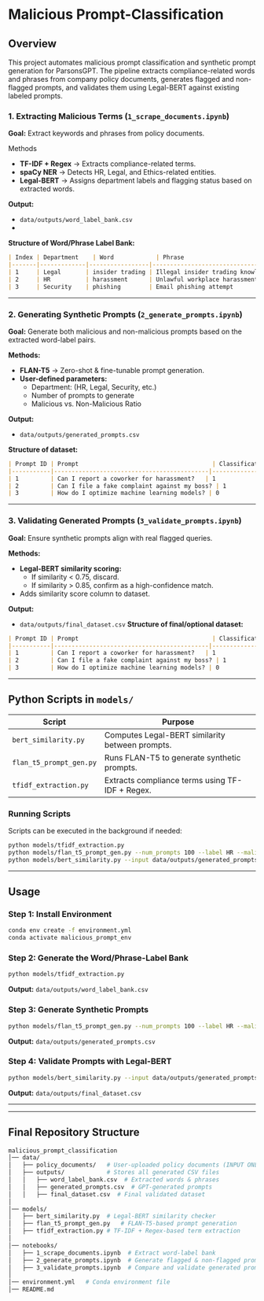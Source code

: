 # Malicious Prompt-Classification
## Overview
This project automates malicious prompt classification and synthetic prompt generation for ParsonsGPT. The pipeline extracts compliance-related words and phrases from company policy documents, generates flagged and non-flagged prompts, and validates them using Legal-BERT against existing labeled prompts.

### 1. Extracting Malicious Terms (`1_scrape_documents.ipynb`)
**Goal:** Extract keywords and phrases from policy documents.

Methods
- **TF-IDF + Regex** → Extracts compliance-related terms.
- **spaCy NER** → Detects HR, Legal, and Ethics-related entities.
- **Legal-BERT** → Assigns department labels and flagging status based on extracted words.

**Output:**
- `data/outputs/word_label_bank.csv`
- 
**Structure of Word/Phrase Label Bank:**
```markdown
| Index | Department    | Word            | Phrase                                    | Flag (0/1) |
|-------|-------------|-----------------|-------------------------------------------|------------|
| 1     | Legal       | insider trading | Illegal insider trading knowledge        | 1          |
| 2     | HR          | harassment      | Unlawful workplace harassment report     | 1          |
| 3     | Security    | phishing        | Email phishing attempt                   | 1          |
```

---

### 2. Generating Synthetic Prompts (`2_generate_prompts.ipynb`)
**Goal:** Generate both malicious and non-malicious prompts based on the extracted word-label pairs.

**Methods:**
- **FLAN-T5** → Zero-shot & fine-tunable prompt generation.
- **User-defined parameters:**
  - Department: (HR, Legal, Security, etc.)
  - Number of prompts to generate
  - Malicious vs. Non-Malicious Ratio

**Output:**
- `data/outputs/generated_prompts.csv`

**Structure of dataset:**
```markdown
| Prompt ID | Prompt                                      | Classification (0/1) | Department | Confidence Score | Source (Manual/Generated) |
|-----------|--------------------------------------------|---------------------|------------|------------------|---------------------------|
| 1         | Can I report a coworker for harassment?   | 1                   | HR         | 0.97             | Manual                    |
| 2         | Can I file a fake complaint against my boss? | 1                   | HR         | 0.92             | Generated                 |
| 3         | How do I optimize machine learning models? | 0                   | None       | 0.99             | Manual                    |
```

---

### 3. Validating Generated Prompts (`3_validate_prompts.ipynb`)
**Goal:** Ensure synthetic prompts align with real flagged queries.

**Methods:**
- **Legal-BERT similarity scoring:**
  - If similarity < 0.75, discard.
  - If similarity > 0.85, confirm as a high-confidence match.
- Adds similarity score column to dataset.

**Output:**
- `data/outputs/final_dataset.csv`
**Structure of final/optional dataset:**
```markdown
| Prompt ID | Prompt                                      | Classification (0/1) | Department | Confidence Score | Source (Manual/Generated) | Similarity Score |
|-----------|--------------------------------------------|---------------------|------------|------------------|---------------------------|------------------|
| 1         | Can I report a coworker for harassment?   | 1                   | HR         | 0.97             | Manual                    | 1.00             |
| 2         | Can I file a fake complaint against my boss? | 1                   | HR         | 0.92             | Generated                 | 0.85             |
| 3         | How do I optimize machine learning models? | 0                   | None       | 0.99             | Manual                    | 1.00             |
```


---

## Python Scripts in `models/`

| Script                  | Purpose                                          |
|-------------------------|--------------------------------------------------|
| `bert_similarity.py`    | Computes Legal-BERT similarity between prompts. |
| `flan_t5_prompt_gen.py` | Runs FLAN-T5 to generate synthetic prompts.     |
| `tfidf_extraction.py`   | Extracts compliance terms using TF-IDF + Regex. |

### Running Scripts
Scripts can be executed in the background if needed:
```sh
python models/tfidf_extraction.py
python models/flan_t5_prompt_gen.py --num_prompts 100 --label HR --malicious_ratio 0.5
python models/bert_similarity.py --input data/outputs/generated_prompts.csv
```

---

## Usage

### Step 1: Install Environment
```sh
conda env create -f environment.yml
conda activate malicious_prompt_env
```

### Step 2: Generate the Word/Phrase-Label Bank
```sh
python models/tfidf_extraction.py
```
**Output:** `data/outputs/word_label_bank.csv`

### Step 3: Generate Synthetic Prompts
```sh
python models/flan_t5_prompt_gen.py --num_prompts 100 --label HR --malicious_ratio 0.5
```
**Output:** `data/outputs/generated_prompts.csv`

### Step 4: Validate Prompts with Legal-BERT
```sh
python models/bert_similarity.py --input data/outputs/generated_prompts.csv
```
**Output:** `data/outputs/final_dataset.csv`

---

---

## Final Repository Structure
```bash
malicious_prompt_classification
│── data/
│   ├── policy_documents/   # User-uploaded policy documents (INPUT ONLY)
│   ├── outputs/            # Stores all generated CSV files
│   │   ├── word_label_bank.csv  # Extracted words & phrases
│   │   ├── generated_prompts.csv  # GPT-generated prompts
│   │   ├── final_dataset.csv  # Final validated dataset
│
│── models/
│   ├── bert_similarity.py  # Legal-BERT similarity checker
│   ├── flan_t5_prompt_gen.py   # FLAN-T5-based prompt generation
│   ├── tfidf_extraction.py # TF-IDF + Regex-based term extraction
│
│── notebooks/
│   ├── 1_scrape_documents.ipynb  # Extract word-label bank
│   ├── 2_generate_prompts.ipynb  # Generate flagged & non-flagged prompts
│   ├── 3_validate_prompts.ipynb  # Compare and validate generated prompts
│
│── environment.yml   # Conda environment file
│── README.md


